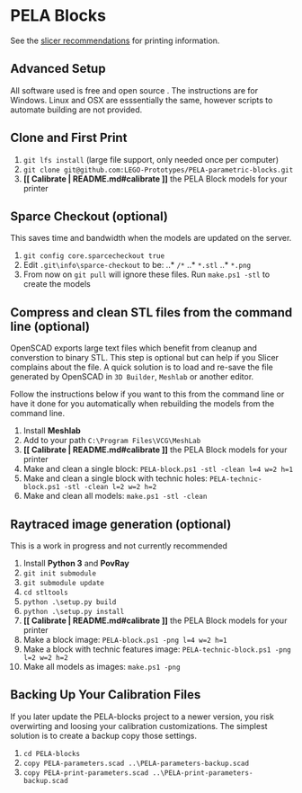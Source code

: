 # PELA Blocks

See the [slicer recommendations](SLICER_RECOMMENDATIONS) for printing information.

## Advanced Setup

All software used is free and open source . The instructions are for Windows. Linux and OSX are esssentially the same, however scripts to automate building are not provided.

## Clone and First Print

1. `git lfs install` (large file support, only needed once per computer)
1. `git clone git@github.com:LEGO-Prototypes/PELA-parametric-blocks.git`
1. **[[ Calibrate | README.md#calibrate ]]** the PELA Block models for your printer 

## Sparce Checkout (optional)

This saves time and bandwidth when the models are updated on the server.

1. `git config core.sparcecheckout true`
1. Edit `.git\info\sparce-checkout` to be:
..* `/*` 
..* `*.stl` 
..* `*.png` 
1. From now on `git pull` will ignore these files. Run `make.ps1 -stl` to create the models

## Compress and clean STL files from the command line (optional)

OpenSCAD exports large text files which benefit from cleanup and converstion to binary STL. This step is optional but can help if you Slicer complains about the file. A quick solution is to load and re-save the file generated by OpenSCAD in `3D Builder`, `Meshlab` or another editor.

Follow the instructions below if you want to this from the command line or have it done for you automatically when rebuilding the models from the command line.

1. Install **Meshlab**
1. Add to your path `C:\Program Files\VCG\MeshLab`
1. **[[ Calibrate | README.md#calibrate ]]** the PELA Block models for your printer 
1. Make and clean a single block: `PELA-block.ps1 -stl -clean l=4 w=2 h=1`
1. Make and clean a single block with technic holes: `PELA-technic-block.ps1 -stl -clean l=2 w=2 h=2`
1. Make and clean all models: `make.ps1 -stl -clean`

## Raytraced image generation (optional)

This is a work in progress and not currently recommended

1. Install **Python 3** and **PovRay**
1. `git init submodule` 
1. `git submodule update` 
1. `cd stltools`
1. `python .\setup.py build`
1. `python .\setup.py install`
1. **[[ Calibrate | README.md#calibrate ]]** the PELA Block models for your printer 
1. Make a block image: `PELA-block.ps1 -png l=4 w=2 h=1`
1. Make a block with technic features image: `PELA-technic-block.ps1 -png l=2 w=2 h=2`
1. Make all models as images: `make.ps1 -png`

## Backing Up Your Calibration Files

If you later update the PELA-blocks project to a newer version, you risk overwirting and loosing your calibration customizations. The simplest solution is to create a backup copy those settings.

1. `cd PELA-blocks`
1. `copy PELA-parameters.scad ..\PELA-parameters-backup.scad`
1. `copy PELA-print-parameters.scad ..\PELA-print-parameters-backup.scad`
